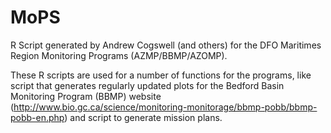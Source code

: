 # MoPS
R Script generated by Andrew Cogswell (and others) for the DFO Maritimes Region Monitoring Programs (AZMP/BBMP/AZOMP).

These R scripts are used for a number of functions for the programs, like script that generates regularly updated plots for the Bedford Basin Monitoring Program (BBMP) website (http://www.bio.gc.ca/science/monitoring-monitorage/bbmp-pobb/bbmp-pobb-en.php) and script to generate mission plans.

